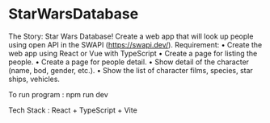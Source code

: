 # StarWarsDatabase

The Story: Star Wars Database!
Create a web app that will look up people using open API in the SWAPI (https://swapi.dev/).
Requirement:
• Create the web app using React or Vue with TypeScript
• Create a page for listing the people.
• Create a page for people detail.
• Show detail of the character (name, bod, gender, etc.).
• Show the list of character films, species, star ships, vehicles.

To run program : npm run dev

Tech Stack : React + TypeScript + Vite
